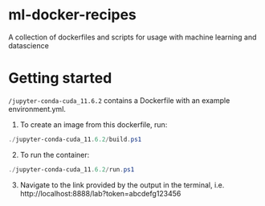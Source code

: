 # ml-docker-recipes
A collection of dockerfiles and scripts for usage with machine learning and datascience

# Getting started

`/jupyter-conda-cuda_11.6.2` contains a Dockerfile with an example environment.yml.

1. To create an image from this dockerfile, run:
```powershell
./jupyter-conda-cuda_11.6.2/build.ps1
```

2. To run the container:
```powershell
./jupyter-conda-cuda_11.6.2/run.ps1
```

3. Navigate to the link provided by the output in the terminal, i.e.  
http://localhost:8888/lab?token=abcdefg123456
